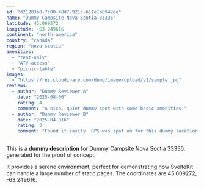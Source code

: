 ```yaml
---
id: "d21283b0-7c00-48d7-921c-b11e1b89426e"
name: "Dummy Campsite Nova Scotia 33336"
latitude: 45.009272
longitude: -63.249616
continent: "north-america"
country: "canada"
region: "nova-scotia"
amenities:
  - "tent-only"
  - "ATV-access"
  - "picnic-table"
images:
  - "https://res.cloudinary.com/demo/image/upload/v1/sample.jpg"
reviews:
  - author: "Dummy Reviewer A"
    date: "2025-08-06"
    rating: 4
    comment: "A nice, quiet dummy spot with some basic amenities."
  - author: "Dummy Reviewer B"
    date: "2025-04-016"
    rating: 3
    comment: "Found it easily. GPS was spot on for this dummy location."
---
```


This is a **dummy description** for Dummy Campsite Nova Scotia 33336, generated for the proof of concept.

It provides a serene environment, perfect for demonstrating how SvelteKit can handle a large number of static pages. The coordinates are 45.009272, -63.249616.
